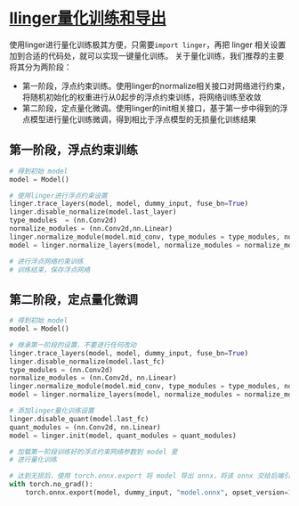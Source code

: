 # [llinger量化训练和导出](https://github.com/LISTENAI/linger)

使用linger进行量化训练极其方便，只需要`import linger`，再把 linger 相关设置加到合适的代码处，就可以实现一键量化训练。
关于量化训练，我们推荐的主要将其分为两阶段：
- 第一阶段，浮点约束训练。使用linger的normalize相关接口对网络进行约束，将随机初始化的权重进行从0起步的浮点约束训练，将网络训练至收敛
- 第二阶段，定点量化微调。使用linger的init相关接口，基于第一步中得到的浮点模型进行量化训练微调，得到相比于浮点模型的无损量化训练结果

## 第一阶段，浮点约束训练
```python
# 得到初始 model
model = Model()

# 使用linger进行浮点约束设置
linger.trace_layers(model, model, dummy_input, fuse_bn=True)
linger.disable_normalize(model.last_layer)
type_modules  = (nn.Conv2d)
normalize_modules = (nn.Conv2d,nn.Linear)
linger.normalize_module(model.mid_conv, type_modules = type_modules, normalize_weight_value=16, normalize_bias_value=16, normalize_output_value=16)
model = linger.normalize_layers(model, normalize_modules = normalize_modules, normalize_weight_value=8, normalize_bias_value=8, normalize_output_value=8)

# 进行浮点网络约束训练
# 训练结束，保存浮点网络

```

## 第二阶段，定点量化微调

```python
# 得到初始 model
model = Model()

# 继承第一阶段的设置，不要进行任何改动
linger.trace_layers(model, model, dummy_input, fuse_bn=True)
linger.disable_normalize(model.last_fc)
type_modules = (nn.Conv2d)
normalize_modules = (nn.Conv2d, nn.Linear)
linger.normalize_module(model.mid_conv, type_modules = type_modules, normalize_weight_value=16, normalize_bias_value=16, normalize_output_value=16)
model = linger.normalize_layers(model, normalize_modules = normalize_modules, normalize_weight_value=8, normalize_bias_value=8, normalize_output_value=8)

# 添加linger量化训练设置
linger.disable_quant(model.last_fc)
quant_modules = (nn.Conv2d, nn.Linear)
model = linger.init(model, quant_modules = quant_modules)

# 加载第一阶段训练好的浮点约束网络参数到 model 里
# 进行量化训练

# 达到无损后，使用 torch.onnx.export 将 model 导出 onnx，将该 onnx 交给后端引擎 thinker 进行处理
with torch.no_grad():
    torch.onnx.export(model, dummy_input, "model.onnx", opset_version=12, input_names=["input"], output_names=["output"])
```